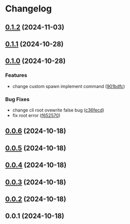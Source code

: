 # Changelog

## [0.1.2](https://github.com/LiuWenXing1996/parallel-wait-run/compare/v0.1.1...v0.1.2) (2024-11-03)

## [0.1.1](https://github.com/LiuWenXing1996/parallel-wait-run/compare/v0.1.0...v0.1.1) (2024-10-28)

## [0.1.0](https://github.com/LiuWenXing1996/parallel-wait-run/compare/v0.0.6...v0.1.0) (2024-10-28)

### Features

* change custom spawn implement command ([901bdfc](https://github.com/LiuWenXing1996/parallel-wait-run/commit/901bdfc2003774f02374f9fe4e06db24633cbe25))

### Bug Fixes

* change cli root ovewrite false bug ([c36fecd](https://github.com/LiuWenXing1996/parallel-wait-run/commit/c36fecd0675da1af3fbfa378f88d1abe021a9202))
* fix root error ([f652570](https://github.com/LiuWenXing1996/parallel-wait-run/commit/f652570c8e28663ff5f4e3ce64e840c49f62a559))

## [0.0.6](https://github.com/LiuWenXing1996/parallel-wait-run/compare/v0.0.5...v0.0.6) (2024-10-18)

## [0.0.5](https://github.com/LiuWenXing1996/parallel-wait-run/compare/v0.0.4...v0.0.5) (2024-10-18)

## [0.0.4](https://github.com/LiuWenXing1996/parallel-wait-run/compare/v0.0.3...v0.0.4) (2024-10-18)

## [0.0.3](https://github.com/LiuWenXing1996/parallel-wait-run/compare/v0.0.2...v0.0.3) (2024-10-18)

## [0.0.2](https://github.com/LiuWenXing1996/parallel-wait-run/compare/v0.0.1...v0.0.2) (2024-10-18)

## 0.0.1 (2024-10-18)
